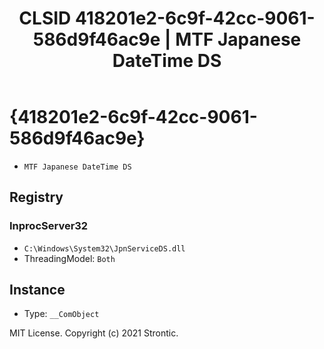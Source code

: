 ﻿---
title: "CLSID 418201e2-6c9f-42cc-9061-586d9f46ac9e | MTF Japanese DateTime DS"
excerpt: What is COM-Object CLSID 418201e2-6c9f-42cc-9061-586d9f46ac9e?
---

# {418201e2-6c9f-42cc-9061-586d9f46ac9e}

* `MTF Japanese DateTime DS`

## Registry


### InprocServer32

* `C:\Windows\System32\JpnServiceDS.dll`
* ThreadingModel: `Both`

## Instance

* Type: `__ComObject`

MIT License. Copyright (c) 2021 Strontic.


